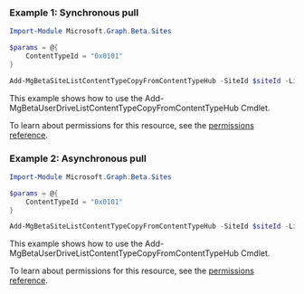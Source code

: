 ### Example 1: Synchronous pull

```powershell
Import-Module Microsoft.Graph.Beta.Sites

$params = @{
	ContentTypeId = "0x0101"
}

Add-MgBetaSiteListContentTypeCopyFromContentTypeHub -SiteId $siteId -ListId $listId -BodyParameter $params
```
This example shows how to use the Add-MgBetaUserDriveListContentTypeCopyFromContentTypeHub Cmdlet.

To learn about permissions for this resource, see the [permissions reference](/graph/permissions-reference).

### Example 2: Asynchronous pull

```powershell
Import-Module Microsoft.Graph.Beta.Sites

$params = @{
	ContentTypeId = "0x0101"
}

Add-MgBetaSiteListContentTypeCopyFromContentTypeHub -SiteId $siteId -ListId $listId -BodyParameter $params
```
This example shows how to use the Add-MgBetaUserDriveListContentTypeCopyFromContentTypeHub Cmdlet.

To learn about permissions for this resource, see the [permissions reference](/graph/permissions-reference).

